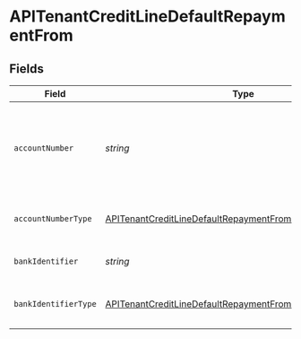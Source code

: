 # APITenantCreditLineDefaultRepaymentFrom


## Fields

| Field                                                                                                                                         | Type                                                                                                                                          | Required                                                                                                                                      | Description                                                                                                                                   |
| --------------------------------------------------------------------------------------------------------------------------------------------- | --------------------------------------------------------------------------------------------------------------------------------------------- | --------------------------------------------------------------------------------------------------------------------------------------------- | --------------------------------------------------------------------------------------------------------------------------------------------- |
| `accountNumber`                                                                                                                               | *string*                                                                                                                                      | :heavy_check_mark:                                                                                                                            | The account identifier. Only IBANs are supported at the moment.                                                                               |
| `accountNumberType`                                                                                                                           | [APITenantCreditLineDefaultRepaymentFromAccountNumberType](../../models/shared/apitenantcreditlinedefaultrepaymentfromaccountnumbertype.md)   | :heavy_check_mark:                                                                                                                            | The type of account number (e.g. IBAN).                                                                                                       |
| `bankIdentifier`                                                                                                                              | *string*                                                                                                                                      | :heavy_check_mark:                                                                                                                            | The identifier of the bank.                                                                                                                   |
| `bankIdentifierType`                                                                                                                          | [APITenantCreditLineDefaultRepaymentFromBankIdentifierType](../../models/shared/apitenantcreditlinedefaultrepaymentfrombankidentifiertype.md) | :heavy_check_mark:                                                                                                                            | The type of bank identifier (e.g. BIC).                                                                                                       |